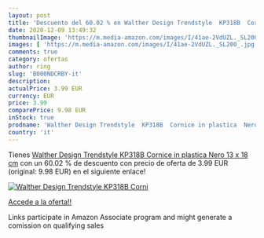 ```yaml
---
layout: post
title: 'Descuento del 60.02 % en Walther Design Trendstyle  KP318B  Corni'
date: 2020-12-09 13:49:32
thumbnailImage: 'https://m.media-amazon.com/images/I/41ae-2VdUZL._SL200_.jpg'
images: [ 'https://m.media-amazon.com/images/I/41ae-2VdUZL._SL200_.jpg' ]
comments: true
category: ofertas
author: ring
slug: 'B000NDCRBY-it'
description:
actualPrice: 3.99 EUR
currency: EUR
price: 3.99
comparePrice: 9.98 EUR
inStock: true
prodname: 'Walther Design Trendstyle  KP318B  Cornice in plastica  Nero  13 x 18 cm'
country: 'it'
---
```


Tienes [Walther Design Trendstyle  KP318B  Cornice in plastica  Nero  13 x 18 cm](https://www.amazon.it/dp/B000NDCRBY/?tag=tolees00-21) con un 60.02 % de descuento con precio de oferta de 3.99 EUR (original: 9.98 EUR) en el siguiente enlace!

[![Walther Design Trendstyle  KP318B  Corni](https://m.media-amazon.com/images/I/41ae-2VdUZL._SL200_.jpg)](https://www.amazon.it/dp/B000NDCRBY/?tag=tolees00-21)

[Accede a la oferta!!](https://www.amazon.it/dp/B000NDCRBY/?tag=tolees00-21)

Links participate in Amazon Associate program and might generate a comission on qualifying sales


